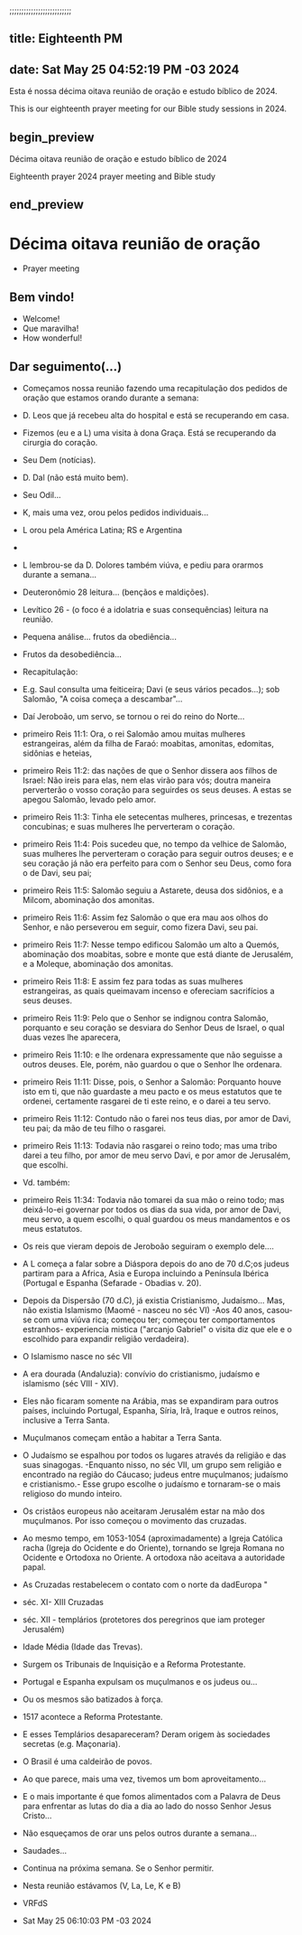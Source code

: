 ;;;;;;;;;;;;;;;;;;;;;;;;;;

## title: Eighteenth PM 
## date: Sat May 25 04:52:19 PM -03 2024
 
Esta é nossa décima oitava reunião de oração e estudo bíblico de 2024.

This is our eighteenth prayer meeting for our Bible study sessions in 2024.

## begin_preview

Décima oitava reunião de oração e estudo bíblico de 2024

Eighteenth prayer 2024 prayer meeting and Bible study

## end_preview

# Décima oitava reunião de oração
- Prayer meeting

## Bem vindo!

- Welcome!
- Que maravilha!
- How wonderful!

## Dar seguimento(...)

- Começamos nossa reunião fazendo uma recapitulação dos pedidos de
  oração que estamos orando durante a semana:
- D. Leos que já recebeu alta do hospital e está se recuperando em casa.
- Fizemos (eu e a L) uma visita à dona Graça. Está se recuperando da
cirurgia do coração.
- Seu Dem (notícias).
- D. Dal (não está muito bem). 
- Seu Odil...
- K, mais uma vez, orou pelos pedidos individuais...
- L orou pela América Latina; RS e Argentina
- 
- L lembrou-se da D. Dolores também viúva, e pediu para orarmos durante a semana... 

- Deuteronômio 28 leitura... (bençãos e maldições). 

- Levítico 26 - (o foco é a idolatria e suas consequências) leitura na reunião.
- Pequena análise... frutos da obediência... 
- Frutos da desobediência...
- Recapitulação:
- E.g. Saul consulta uma feiticeira; Davi (e seus vários pecados...);
sob Salomão, "A coisa começa a descambar"... 
- Daí Jeroboão, um servo, se tornou o rei do reino do Norte... 

- primeiro Reis 11:1: Ora, o rei Salomão amou muitas mulheres estrangeiras, além da filha de Faraó: moabitas, amonitas, edomitas, sidônias e heteias,
- primeiro Reis 11:2: das nações de que o Senhor dissera aos filhos de Israel: Não ireis para elas, nem elas virão para vós; doutra maneira perverterão o vosso coração para seguirdes os seus deuses. A estas se apegou Salomão, levado pelo amor.
- primeiro Reis 11:3: Tinha ele setecentas mulheres, princesas, e trezentas concubinas; e suas mulheres lhe perverteram o coração.
- primeiro Reis 11:4: Pois sucedeu que, no tempo da velhice de Salomão, suas mulheres lhe perverteram o coração para seguir outros deuses; e e seu coração já não era perfeito para com o Senhor seu Deus, como fora o de Davi, seu pai;
- primeiro Reis 11:5: Salomão seguiu a Astarete, deusa dos sidônios, e a Milcom, abominação dos amonitas.
- primeiro Reis 11:6: Assim fez Salomão o que era mau aos olhos do Senhor, e não perseverou em seguir, como fizera Davi, seu pai.
- primeiro Reis 11:7: Nesse tempo edificou Salomão um alto a Quemós, abominação dos moabitas, sobre e monte que está diante de Jerusalém, e a Moleque, abominação dos amonitas.
- primeiro Reis 11:8: E assim fez para todas as suas mulheres estrangeiras, as quais queimavam incenso e ofereciam sacrifícios a seus deuses.

- primeiro Reis 11:9: Pelo que o Senhor se indignou contra Salomão, porquanto e seu coração se desviara do Senhor Deus de Israel, o qual duas vezes lhe aparecera,
- primeiro Reis 11:10: e lhe ordenara expressamente que não seguisse a outros deuses. Ele, porém, não guardou o que o Senhor lhe ordenara.
- primeiro Reis 11:11: Disse, pois, o Senhor a Salomão: Porquanto houve isto em ti, que não guardaste a meu pacto e os meus estatutos que te ordenei, certamente rasgarei de ti este reino, e o darei a teu servo.
- primeiro Reis 11:12: Contudo não o farei nos teus dias, por amor de Davi, teu pai; da mão de teu filho o rasgarei.
- primeiro Reis 11:13: Todavia não rasgarei o reino todo; mas uma tribo darei a teu filho, por amor de meu servo Davi, e por amor de Jerusalém, que escolhi.

- Vd. também:

- primeiro Reis 11:34: Todavia não tomarei da sua mão o reino todo; mas deixá-lo-ei governar por todos os dias da sua vida, por amor de Davi, meu servo, a quem escolhi, o qual guardou os meus mandamentos e os meus estatutos.

- Os reis que vieram depois de Jeroboão seguiram o exemplo dele....

- A L começa a falar sobre a Diáspora depois do ano de 70 d.C;os judeus partiram para a Africa, Asia e Europa incluindo a Península Ibérica (Portugal e Espanha (Sefarade - Obadias v. 20).
- Depois da Dispersão (70 d.C), já existia Cristianismo, Judaísmo... Mas, não existia Islamismo (Maomé - nasceu no séc VI)
-Aos 40 anos, casou-se com uma viúva rica; começou ter; começou ter comportamentos estranhos- experiencia mistica ("arcanjo Gabriel" o visita diz que ele e o escolhido para expandir  religião verdadeira).
- O Islamismo nasce no séc VII
- A era dourada (Andaluzia): convívio do cristianismo, judaísmo e islamismo (séc VIII - XIV).
- Eles não ficaram somente na Arábia, mas se expandiram para outros países, incluindo Portugal, Espanha, Síria, Irã, Iraque e outros reinos, inclusive a Terra Santa. 
- Muçulmanos começam então a habitar a Terra Santa.
- O Judaísmo se espalhou por todos os lugares através da religião e
  das suas sinagogas.
-Enquanto nisso, no séc VII, um grupo sem religião e encontrado na região do Cáucaso; judeus entre muçulmanos; judaísmo e cristianismo.- Esse grupo escolhe o judaísmo e tornaram-se o mais religioso do mundo inteiro.
- Os cristãos europeus não aceitaram Jerusalém estar na mão dos muçulmanos. Por isso começou o movimento das cruzadas.
- Ao mesmo tempo, em 1053-1054 (aproximadamente) a Igreja Católica racha (Igreja do Ocidente e do Oriente), tornando se Igreja Romana no Ocidente e Ortodoxa no Oriente. A ortodoxa não aceitava a autoridade papal.
- As Cruzadas restabelecem o contato com o norte da dadEuropa " 
- séc. XI- XIII Cruzadas 
- séc. XII - templários (protetores dos peregrinos que iam proteger Jerusalém) 
- Idade Média (Idade das Trevas).
- Surgem os Tribunais de Inquisição e a Reforma Protestante.
- Portugal e Espanha expulsam os muçulmanos e os judeus ou...
- Ou os mesmos são batizados à força.
- 1517 acontece a Reforma Protestante.
- E esses Templários desapareceram? Deram origem às sociedades
secretas (e.g. Maçonaria).
- O Brasil é uma caldeirão de povos.

- Ao que parece, mais uma vez, tivemos um bom aproveitamento...

- E o mais importante é que fomos alimentados com a Palavra de Deus para enfrentar as lutas do dia a dia ao lado do nosso Senhor Jesus Cristo...

- Não esqueçamos de orar uns pelos outros durante a semana...

- Saudades...

- Continua na próxima semana. Se o Senhor permitir.

- Nesta reunião estávamos (V, La, Le, K e B)

- VRFdS

- Sat May 25 06:10:03 PM -03 2024
